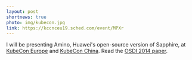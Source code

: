 ```yaml
---
layout: post
shortnews: true
photo: img/kubecon.jpg
link: https://kccnceu19.sched.com/event/MPXr
---
```


I will be presenting Amino, Huawei's open-source version of Sapphire,
at [KubeCon Europe](https://kccnceu19.sched.com/event/MPXr) and
[KubeCon China](https://sched.co/Nrlc).  Read the [OSDI 2014
paper](papers/sapphire-osdi14.pdf).
